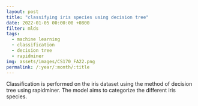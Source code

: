 ```yaml
---
layout: post
title: "classifying iris species using decision tree"
date: 2022-01-05 00:00:00 +0800
filter: mlds
tags:
  - machine learning
  - classification
  - decision tree
  - rapidminer
img: assets/images/CS170_FA22.png
permalink: /:year/:month/:title
---
```

Classification is performed on the iris dataset using the method of decision tree using rapidminer. The model aims to categorize the different iris species.
